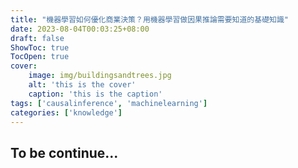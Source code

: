 ```yaml
---
title: "機器學習如何優化商業決策？用機器學習做因果推論需要知道的基礎知識"
date: 2023-08-04T00:03:25+08:00
draft: false
ShowToc: true
TocOpen: true
cover:
    image: img/buildingsandtrees.jpg
    alt: 'this is the cover'
    caption: 'this is the caption'
tags: ['causalinference', 'machinelearning']
categories: ['knowledge']
---
```


## To be continue...
